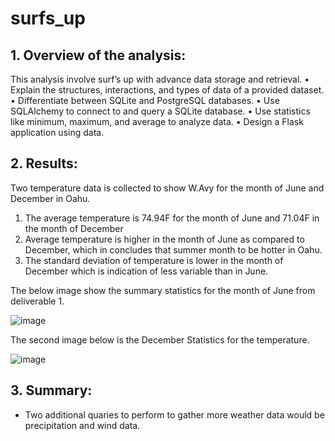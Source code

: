 # surfs_up
## 1.  Overview of the analysis:
This analysis involve surf’s up with advance data storage and retrieval.
•	Explain the structures, interactions, and types of data of a provided dataset.
•	Differentiate between SQLite and PostgreSQL databases.
•	Use SQLAlchemy to connect to and query a SQLite database.
•	Use statistics like minimum, maximum, and average to analyze data.
•	Design a Flask application using data.

## 2.	Results: 
Two temperature data is collected to show W.Avy for the month of June and December in Oahu.
1.	The average temperature is 74.94F for the month of June and 71.04F in the month of December
2.	Average temperature is higher in the month of June as compared to December, which in concludes that summer month to be hotter in Oahu.
3.	The standard deviation of temperature is lower in the month of December which is indication of less variable than in June.

The below image show the summary statistics for the month of June from deliverable 1.
 
 ![image](https://user-images.githubusercontent.com/120526544/221080775-40516442-49f7-46a8-839b-41b3f6493314.png)

The second image below is the December Statistics for the temperature.
 
 ![image](https://user-images.githubusercontent.com/120526544/221080813-5a77b55a-446a-4f0a-860a-bedadbed83c9.png)


## 3.	Summary: 
- Two additional quaries to perform to gather more weather data would be precipitation and wind data.
